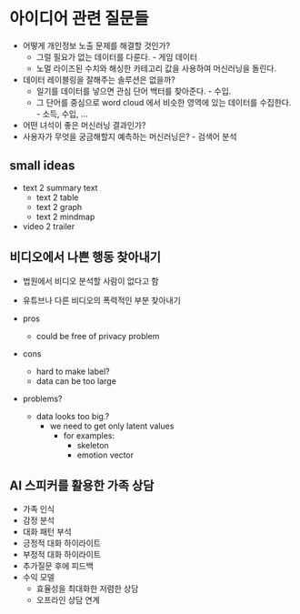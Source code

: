 # 아이디어 관련 질문들

- 어떻게 개인정보 노출 문제를 해결할 것인가?
  - 그럴 필요가 없는 데이터를 다룬다. - 게임 데이터
  - 노멀 라이즈된 수치와 해싱한 카테고리 값을 사용하여 머신러닝을 돌린다.
- 데이터 레이블링을 잘해주는 솔루션은 없을까?
  - 일기를 데이터를 넣으면 관심 단어 백터를 찾아준다. - 수입.
  - 그 단어를 중심으로 word cloud 에서 비슷한 영역에 있는 데이터를 수집한다. - 소득, 수입, …
- 어떤 녀석이 좋은 머신러닝 결과인가?
- 사용자가 무엇을 궁금해할지 예측하는 머신러닝은? - 검색어 분석

## small ideas

- text 2 summary text
  - text 2 table
  - text 2 graph
  - text 2 mindmap
- video 2 trailer

## 비디오에서 나쁜 행동 찾아내기

- 법원에서 비디오 분석할 사람이 없다고 함
- 유튜브나 다른 비디오의 폭력적인 부분 찾아내기

- pros
  - could be free of privacy problem
- cons
  - hard to make label?
  - data can be too large
- problems?
  - data looks too big.?
    - we need to get only latent values
      - for examples:
        - skeleton
        - emotion vector

## AI 스피커를 활용한 가족 상담

- 가족 인식
- 감정 분석
- 대화 패턴 부석
- 긍정적 대화 하이라이트
- 부정적 대화 하이라이트
- 추가질문 후에 피드백
- 수익 모델
  - 효율성을 최대화한 저렴한 상담
  - 오프라인 상담 연계
